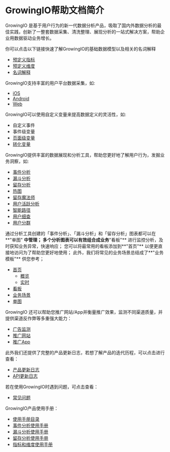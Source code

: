 # GrowingIO帮助文档简介

GrowingIO 是基于用户行为的新一代数据分析产品，吸取了国内外数据分析的最佳实践，创新了一整套数据采集、清洗整理、展现分析的一站式解决方案，帮助企业用数据驱动业务增长。

你可以点击以下链接快速了解GrowingIO的基础数据模型以及相关的名词解释

* [预定义指标](implementation/shu-ju-mo-xing/predefined_metrics.md)
* [预定义维度](implementation/shu-ju-mo-xing/yu-ding-yi-wei-du.md)
* [名词解释](chang-jian-wen-ti/ming-ci-jie-shi.md)   

GrowingIO支持丰富的用户平台数据采集，如:

* [iOS](sdk-ji-cheng/sdk-1.x-wen-dang/sdk-1.x-jie-ru-zhi-nan/sdk-jie-ru-zhi-nan-ios.md)
* [Android](sdk-ji-cheng/sdk-1.x-wen-dang/sdk-1.x-jie-ru-zhi-nan/sdk-jie-ru-zhi-nan-android/)
* [Web](sdk-ji-cheng/sdk-1.x-wen-dang/sdk-1.x-jie-ru-zhi-nan/sdk-jie-ru-zhi-nan-js.md)    

GrowingIO可以使用自定义变量来提高数据定义的灵活性，如:

* 自定义事件
* 事件级变量
* [页面级变量](implementation/shi-jian-ji-bian-liang/zi-ding-yi-bian-liang/ge-lei-xing-zi-ding-yi-bian-liang-jie-shao/ye-mian-ji-bian-liang.md)
* [转化变量](implementation/shi-jian-ji-bian-liang/zi-ding-yi-bian-liang/ge-lei-xing-zi-ding-yi-bian-liang-jie-shao/zhuan-hua-bian-liang.md) 

GrowingIO提供丰富的数据展现和分析工具，帮助您更好地了解用户行为，发掘业务洞察，如:

* [事件分析](fen-xi/shi-jian-fen-xi.md)
* [漏斗分析](fen-xi/lou-dou-fen-xi.md)
* [留存分析](fen-xi/liu-cun-fen-xi.md)
* [热图](fen-xi/re-tu/)
* [留存魔法师](fen-xi/liu-cun-mo-fa-shi.md)
* [用户活跃分析](fen-xi/yong-hu-huo-yue-fen-xi.md)
* [智能路径](fen-xi/zhi-neng-lu-jing.md)
* [用户细查](fen-xi/yong-hu-xi-cha.md)
* [用户分群](fen-xi/yong-hu-fen-qun.md)  

通过分析工具创建的「事件分析」、「漏斗分析」和「留存分析」图表都可以在**"单图" **中管理； 多个分析图表可以有效组合成业务**"看板"** 进行监控分析，及时获知业务异常，快速响应； 您可以将最常用的看板添加到**"首页"** 以便更直接地访问为了帮助您更好地使用； 此外，我们将常见的业务场景总结成了**"业务模板"** 供您参考；

* [首页](zhan-xian-ji-jian-ce/shou-ye.md)
  * [概览](zhan-xian-ji-jian-ce/gai-lan.md)
  * [实时](zhan-xian-ji-jian-ce/shi-shi.md)
* [看板](zhan-xian-ji-jian-ce/kan-ban.md)
* [业务场景](zhan-xian-ji-jian-ce/ye-wu-chang-jing.md)
* [单图](zhan-xian-ji-jian-ce/dan-tu.md)    

GrowingIO 还可以帮助您推广网站/App并衡量推广效果，监测不同渠道质量，并提供渠道反作弊等多重强大能力：

* [广告监测](guang-gao-jian-ce/)
* [推广网站](guang-gao-jian-ce/tui-guang-wang-zhan/)
* [推广App](guang-gao-jian-ce/tui-guang-app/)   

此外我们还提供了完整的产品更新日志，若想了解产品的迭代历程，可以点击进行查看：

* [产品更新日志](chan-pin-geng-xin-ri-zhi.md)  
* [API更新日志](api-geng-xin-ri-zhi.md)    

若在使用GrowingIO时遇到问题，可点击查看：

* [常见问题](chang-jian-wen-ti/)

GrowingIO产品使用手册：

* [使用手册目录](https://s.growingio.com/074AKo)
* [事件分析使用手册](https://s.growingio.com/nvN9MB)
* [漏斗分析使用手册](https://s.growingio.com/9PXbR0)
* [留存分析使用手册](https://s.growingio.com/p8QD3x)
* [指标和维度使用手册](https://s.growingio.com/NLdx0O)

